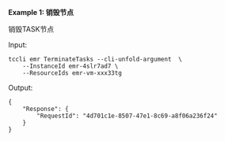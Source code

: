**Example 1: 销毁节点**

销毁TASK节点

Input: 

```
tccli emr TerminateTasks --cli-unfold-argument  \
    --InstanceId emr-4slr7ad7 \
    --ResourceIds emr-vm-xxx33tg
```

Output: 
```
{
    "Response": {
        "RequestId": "4d701c1e-8507-47e1-8c69-a8f06a236f24"
    }
}
```

